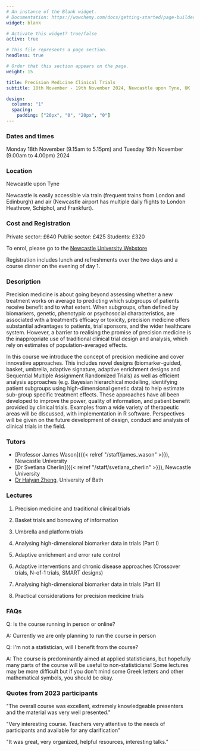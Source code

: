 ```yaml
---
# An instance of the Blank widget.
# Documentation: https://wowchemy.com/docs/getting-started/page-builder/
widget: blank

# Activate this widget? true/false
active: true

# This file represents a page section.
headless: true

# Order that this section appears on the page.
weight: 15

title: Precision Medicine Clinical Trials
subtitle: 18th November - 19th November 2024, Newcastle upon Tyne, UK

design:
  columns: "1"
  spacing:
    padding: ["20px", "0", "20px", "0"]
---
```



### Dates and times 
Monday 18th November (9.15am to 5.15pm) and Tuesday 19th November (9.00am to 4.00pm) 2024

### Location
Newcastle upon Tyne

Newcastle is easily accessible via train (frequent trains from London and Edinburgh) and air (Newcastle airport has multiple daily flights to London Heathrow, Schiphol, and Frankfurt).


### Cost and Registration

Private sector: £640
Public sector: £425
Students: £320 


To enrol, please go to the [Newcastle University Webstore](https://webstore.ncl.ac.uk/short-courses/faculty-of-medical-sciences/population-health-sciences-institute/design-and-analysis-of-precision-medicine-trials-2024)


Registration includes lunch and refreshments over the two days and a course dinner on the evening of day 1.


### Description

Precision medicine is about going beyond assessing whether a new treatment works on average to predicting which subgroups of patients receive benefit and to what extent. When subgroups, often defined by biomarkers, genetic, phenotypic or psychosocial characteristics, are associated with a treatment’s efficacy or toxicity, precision medicine offers substantial advantages to patients, trial sponsors, and the wider healthcare system. However, a barrier to realising the promise of precision medicine is the inappropriate use of traditional clinical trial design and analysis, which rely on estimates of population-averaged effects.

In this course we introduce the concept of precision medicine and cover innovative approaches. This includes novel designs (biomarker-guided, basket, umbrella, adaptive signature, adaptive enrichment designs and Sequential Multiple Assignment Randomized Trials) as well as efficient analysis approaches (e.g. Bayesian hierarchical modelling, identifying patient subgroups using high-dimensional genetic data) to help estimate sub-group specific treatment effects. These approaches have all been developed to improve the power, quality of information, and patient benefit provided by clinical trials. Examples from a wide variety of therapeutic areas will be discussed, with implementation in R software. Perspectives will be given on the future development of design, conduct and analysis of clinical trials in the field.

### Tutors

- [Professor James Wason]({{< relref "/staff/james_wason" >}}), Newcastle University
- [Dr Svetlana Cherlin]({{< relref "/staff/svetlana_cherlin" >}}), Newcastle University
- [Dr Haiyan Zheng](https://researchportal.bath.ac.uk/en/persons/haiyan-zheng), University of Bath


### Lectures


1. Precision medicine and traditional clinical trials

2. Basket trials and borrowing of information

3. Umbrella and platform trials

4. Analysing high-dimensional biomarker data in trials (Part I)     

5. Adaptive enrichment and error rate control

6. Adaptive interventions and chronic disease approaches (Crossover trials, N-of-1 trials, SMART designs)

7. Analysing high-dimensional biomarker data in trials (Part II)

8. Practical considerations for precision medicine trials




### FAQs

Q: Is the course running in person or online?

A: Currently we are only planning to run the course in person

Q: I'm not a statistician, will I benefit from the course?

A: The course is predominantly aimed at applied statisticians, but hopefully many parts of the course will be useful to non-statisticians! Some lectures may be more difficult but if you don't mind some Greek letters and other mathematical symbols, you should be okay.

### Quotes from 2023 participants

"The overall course was excellent, extremely knowledgeable presenters and the material was very well presented."

"Very interesting course. Teachers very attentive to the needs of participants and available for any clarification"

"It was great, very organized, helpful resources, interesting talks."
